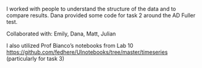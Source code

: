 I worked with people to understand the structure of the data and to compare results. Dana provided some code for task 2 around the AD Fuller test. 

Collaborated with: Emily, Dana, Matt, Julian 

I also utilized Prof Bianco’s notebooks from Lab 10 https://github.com/fedhere/UInotebooks/tree/master/timeseries (particularly for task 3) 